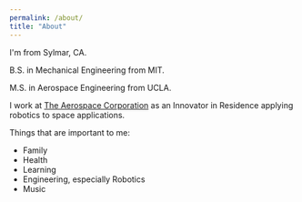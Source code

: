 ```yaml
---
permalink: /about/
title: "About"
---
```


I'm from Sylmar, CA.

B.S. in Mechanical Engineering from MIT.

M.S. in Aerospace Engineering from UCLA.

I work at [The Aerospace Corporation](https://aerospace.org/) as an Innovator in Residence applying robotics to space applications.

Things that are important to me:
- Family
- Health
- Learning
- Engineering, especially Robotics
- Music
